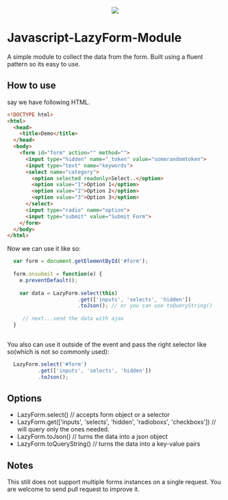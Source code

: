 <p align="center"><img src="https://s17.postimg.org/pf9gjcusv/sloth-beach-upside-down.adapt.945.1.jpg"></p>

# Javascript-LazyForm-Module
A simple module to collect the data from the form. Built using a fluent pattern so its easy to use.

## How to use

say we have following HTML.
```html
<!DOCTYPE html>
<html>
  <head>
    <title>Demo</title>
  </head>
  <body>
    <form id="form" action="" method="">
      <input type="hidden" name="_token" value="somerandomtoken">
      <input type="text" name="keywords">
      <select name="category">
        <option selected readonly>Select..</option>
        <option value="1">Option 1</option>
        <option value="2">Option 2</option>
        <option value="3">Option 3</option>
      </select>
      <input type="radio" name="option">
      <input type="submit" value="Submit Form"> 
    </form>
  </body>
</html>
```

Now we can use it like so:
```javascript
  var form = document.getElementById('#form');
  
  form.onsubmit = function(e) {
    e.preventDefault();
    
    var data = LazyForm.select(this)
                       .get(['inputs', 'selects', 'hidden'])
                       .toJson(); // or you can use toQueryString()
                       
     // next...send the data with ajax
  }
  
```

You also can use it outside of the event and pass the right selector like so(which is not so commonly used):
```javascript
  LazyForm.select('#form')
          .get(['inputs', 'selects', 'hidden'])
          .toJson();
```

## Options
 - LazyForm.select() // accepts form object or a selector 
 - LazyForm.get(['inputs', 'selects', 'hidden', 'radioboxs', 'checkboxs']) // will query only the ones needed.
 - LazyForm.toJson() // turns the data into a json object
 - LazyForm.toQueryString() // turns the data into a key-value pairs

## Notes
This still does not support multiple forms instances on a single request. You are welcome to send pull request to improve it.
